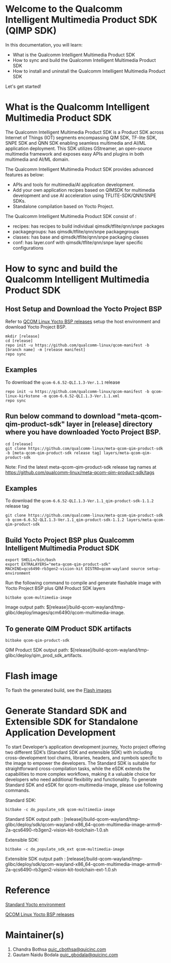# Welcome to the Qualcomm Intelligent Multimedia Product SDK (QIMP SDK)

In this documentation, you will learn:

- What is the Qualcomm Intelligent Multimedia Product SDK
- How to sync and build the Qualcomm Intelligent Multimedia Product SDK
- How to install and uninstall the Qualcomm Intelligent Multimedia Product SDK

Let's get started!

# What is the Qualcomm Intelligent Multimedia Product SDK

The Qualcomm Intelligent Multimedia Product SDK is a Product SDK across Internet of Things (IOT) segments encompassing QIM SDK, TF-lite SDK, SNPE SDK and QNN SDK enabling seamless multimedia and AI/ML application deployment. This SDK utilizes GStreamer, an open-source multimedia framework and exposes easy APIs and plugins in both multimedia and AI/ML domain.

The Qualcomm Intelligent Multimedia Product SDK provides advanced features as below:

- APIs and tools for multimedia/AI application development.
- Add your own application recipes based on QIMSDK for multimedia development and use AI acceleration using TFLITE-SDK/QNN/SNPE SDKs.
- Standalone compilation based on Yocto Project.

The Qualcomm Intelligent Multimedia Product SDK consist of :

- recipes: has recipes to build individual qimsdk/tflite/qnn/snpe packages
- packagegroups: has qimsdk/tflite/qnn/snpe packagegroups
- classes: has base and qimsdk/tflite/qnn/snpe packaging classes
- conf: has layer.conf with qimsdk/tflite/qnn/snpe layer specific configurations


# How to sync and build the Qualcomm Intelligent Multimedia Product SDK

## Host Setup and Download the Yocto Project BSP

Refer to [QCOM Linux Yocto BSP releases](https://github.com/qualcomm-linux/qcom-manifest/blob/qcom-linux-kirkstone/README.md) setup the host environment and download Yocto Project BSP.

```shell
mkdir [release]
cd [release]
repo init -u https://github.com/qualcomm-linux/qcom-manifest -b [branch name] -m [release manifest]
repo sync
```

## Examples

To download the `qcom-6.6.52-QLI.1.3-Ver.1.1` release

```shell
repo init -u https://github.com/qualcomm-linux/qcom-manifest -b qcom-linux-kirkstone -m qcom-6.6.52-QLI.1.3-Ver.1.1.xml
repo sync
```

## Run below command to download "meta-qcom-qim-product-sdk" layer in [release] directory where you have downloaded Yocto Project BSP.

```shell
cd [release]
git clone https://github.com/qualcomm-linux/meta-qcom-qim-product-sdk -b [meta-qcom-qim-product-sdk release tag] layers/meta-qcom-qim-product-sdk
```
Note: Find the latest meta-qcom-qim-product-sdk release tag names at https://github.com/qualcomm-linux/meta-qcom-qim-product-sdk/tags

## Examples

To download the `qcom-6.6.52-QLI.1.3-Ver.1.1_qim-product-sdk-1.1.2` release tag
```shell
git clone https://github.com/qualcomm-linux/meta-qcom-qim-product-sdk -b qcom-6.6.52-QLI.1.3-Ver.1.1_qim-product-sdk-1.1.2 layers/meta-qcom-qim-product-sdk
```

## Build Yocto Project BSP plus Qualcomm Intelligent Multimedia Product SDK

```shell
export SHELL=/bin/bash
export EXTRALAYERS="meta-qcom-qim-product-sdk"
MACHINE=qcs6490-rb3gen2-vision-kit DISTRO=qcom-wayland source setup-environment
```

Run the following command to compile and generate flashable image with Yocto Project BSP plus QIM Product SDK layers
```shell
bitbake qcom-multimedia-image
```
Image output path: $[release]/build-qcom-wayland/tmp-glibc/deploy/images/qcm6490/qcom-multimedia-image.

## To generate QIM Product SDK artifacts

```shell
bitbake qcom-qim-product-sdk
```
QIM Product SDK output path: $[release]/build-qcom-wayland/tmp-glibc/deploy/qim_prod_sdk_artifacts.

# Flash image

To flash the generated build, see the [Flash images](https://docs.qualcomm.com/bundle/publicresource/topics/80-70017-254/flash_images.html?vproduct=1601111740013072&latest=true)

# Generate Standard SDK and Extensible SDK for Standalone Application Development

To start Developer’s application development journey, Yocto project offering two different SDK’s (Standard SDK and extensible SDK) with including cross-development tool chains, libraries, headers, and symbols specific to the image to empower the developers. The Standard SDK is suitable for straightforward cross-compilation tasks, while the eSDK extends the capabilities to more complex workflows, making it a valuable choice for developers who need additional flexibility and functionality. To generate Standard SDK and eSDK for qcom-multimedia-image, please use following commands.

Standard SDK:
```shell
bitbake -c do_populate_sdk qcom-multimedia-image
```
Standard SDK output path : [release]/build-qcom-wayland/tmp-glibc/deploy/sdk/qcom-wayland-x86_64-qcom-multimedia-image-armv8-2a-qcs6490-rb3gen2-vision-kit-toolchain-1.0.sh

Extensible SDK:
```shell
bitbake -c do_populate_sdk_ext qcom-multimedia-image
```
Extensible SDK output path : [release]/build-qcom-wayland/tmp-glibc/deploy/sdk/qcom-wayland-x86_64-qcom-multimedia-image-armv8-2a-qcs6490-rb3gen2-vision-kit-toolchain-ext-1.0.sh

# Reference

[Standard Yocto environment](https://docs.yoctoproject.org/4.0.22/brief-yoctoprojectqs/index.html)

[QCOM Linux Yocto BSP releases](https://github.com/qualcomm-linux/qcom-manifest/blob/qcom-linux-kirkstone/README.md)

# Maintainer(s)
1. Chandra Bothsa <quic_cbothsa@quicinc.com>
2. Gautam Naidu Bodala <quic_gbodala@quicinc.com>
